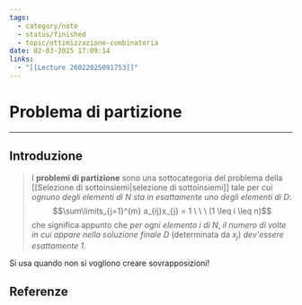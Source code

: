 ```yaml
---
tags:
  - category/note
  - status/finished
  - topic/ottimizzazione-combinatoria
date: 02-03-2025 17:09:14
links:
  - "[[Lecture 26022025091753]]"
---
```

# Problema di partizione
---
## Introduzione
> I **problemi di partizione** sono una sottocategoria del problema della [[Selezione di sottoinsiemi|selezione di sottoinsiemi]] tale per cui _ognuno degli elementi di $N$ sta in esattamente uno degli elementi di $D$_:
> $$\sum\limits_{j=1}^{m} a_{ij}x_{j} = 1 \ \ \ (1 \leq i \leq n)$$
> che significa appunto che _per ogni elemento $i$ di $N$_, _il numero di volte in cui appare nella soluzione finale $D$_ (determinata da $x_{j}$) _dev'essere esattamente 1_.

Si usa quando non si vogliono creare sovrapposizioni!

## Referenze